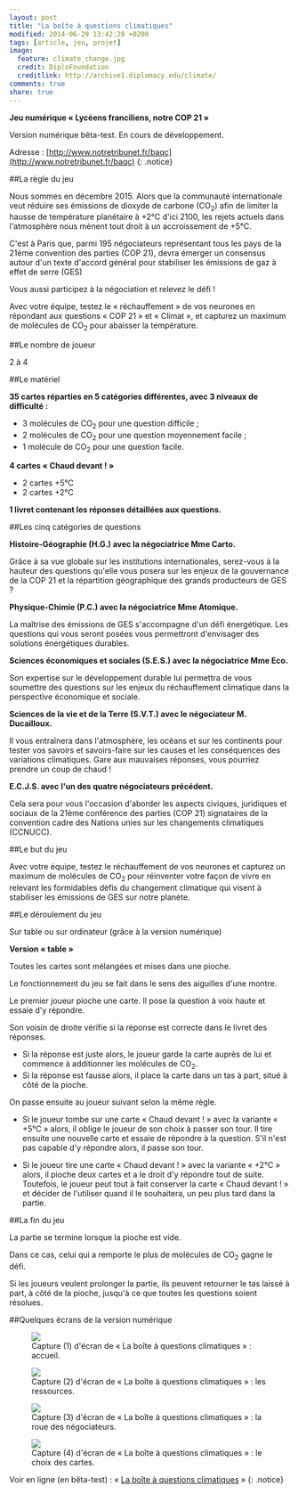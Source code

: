 ```yaml
---
layout: post
title: "La boîte à questions climatiques"
modified: 2014-06-29 13:42:28 +0200
tags: [article, jeu, projet]
image:
  feature: climate_change.jpg 
  credit: DiploFoundation
  creditlink: http://archive1.diplomacy.edu/climate/
comments: true 
share: true 
---
```

**Jeu numérique « Lycéens franciliens, notre COP 21 »**

Version numérique bêta-test. En cours de développement.

Adresse : [http://www.notretribunet.fr/baqc](http://www.notretribunet.fr/baqc)
{: .notice}

##La règle du jeu

Nous sommes en décembre 2015. Alors que la communauté internationale veut réduire ses émissions de dioxyde de carbone (CO<sub>2</sub>) afin de limiter la hausse de température planétaire à +2°C d'ici 2100, les rejets actuels dans l'atmosphère nous mènent tout droit à un accroissement de +5°C.

C'est à Paris que, parmi 195 négociateurs représentant tous les pays de la 21ème convention des parties (COP 21), devra émerger un consensus autour d'un texte d'accord général pour stabiliser les émissions de gaz à effet de serre (GES)

Vous aussi participez à la négociation et relevez le défi !

Avec votre équipe, testez le « réchauffement » de vos neurones en répondant aux questions « COP 21 » et « Climat », et capturez un maximum de molécules de CO<sub>2</sub> pour abaisser la température.

##Le nombre de joueur

2 à 4

##Le matériel

**35 cartes réparties en 5 catégories différentes, avec 3 niveaux de difficulté :**

* 3 molécules de CO<sub>2</sub> pour une question difficile ;
* 2 molécules de CO<sub>2</sub> pour une question moyennement facile ;
* 1 molécule de CO<sub>2</sub> pour une question facile.

**4 cartes « Chaud devant ! »**

* 2 cartes +5°C
* 2 cartes +2°C

**1 livret contenant les réponses détaillées aux questions.**

##Les cinq catégories de questions 

**Histoire-Géographie (H.G.) avec la négociatrice Mme Carto.**

Grâce à sa vue globale sur les institutions internationales, serez-vous à la hauteur des questions qu'elle vous posera sur les enjeux de la gouvernance de la COP 21 et la répartition géographique des grands producteurs de GES ?

**Physique-Chimie (P.C.) avec la négociatrice Mme Atomique.**

La maîtrise des émissions de GES s'accompagne d'un défi énergétique. Les questions qui vous seront posées vous permettront d'envisager des solutions énergétiques durables.

**Sciences économiques et sociales (S.E.S.) avec la négociatrice Mme Eco.**

Son expertise sur le développement durable lui permettra de vous soumettre des questions sur les enjeux du réchauffement climatique dans la perspective économique et sociale.

**Sciences de la vie et de la Terre (S.V.T.) avec le négociateur M. Ducailloux.**

Il vous entraînera dans l'atmosphère, les océans et sur les continents pour tester vos savoirs et savoirs-faire sur les causes et les conséquences des variations climatiques. Gare aux mauvaises réponses, vous pourriez prendre un coup de chaud !

**E.C.J.S. avec l'un des quatre négociateurs précédent.**

Cela sera pour vous l'occasion d'aborder les aspects civiques, juridiques et sociaux de la 21ème conférence des parties (COP 21) signataires de la convention cadre des Nations unies sur les changements climatiques (CCNUCC).

##Le but du jeu

Avec votre équipe, testez le réchauffement de vos neurones et capturez un maximum de molécules de CO<sub>2</sub> pour réinventer votre façon de vivre en relevant les formidables défis du changement climatique qui visent à stabiliser les émissions de GES sur notre planète.

##Le déroulement du jeu

Sur table ou sur ordinateur (grâce à la version numérique)

**Version « table »**

Toutes les cartes sont mélangées et mises dans une pioche.

Le fonctionnement du jeu se fait dans le sens des aiguilles d'une montre.

Le premier joueur pioche une carte. Il pose la question à voix haute et essaie d'y répondre.

Son voisin de droite vérifie si la réponse est correcte dans le livret des réponses.

* Si la réponse est juste alors, le joueur garde la carte auprès de lui et commence à additionner les molécules de CO<sub>2</sub>.
* Si la réponse est fausse alors, il place la carte dans un tas à part, situé à côté de la pioche.

On passe ensuite au joueur suivant selon la même règle.

* Si le joueur tombe sur une carte « Chaud devant ! » avec la variante « +5°C » alors, il oblige le joueur de son choix à passer son tour. Il tire ensuite une nouvelle carte et essaie de répondre à la question. S'il n'est pas capable d'y répondre alors, il passe son tour. 

* Si le joueur tire une carte « Chaud devant ! » avec la variante « +2°C » alors, il pioche deux cartes et a le droit d'y répondre tout de suite. Toutefois, le joueur peut tout à fait conserver la carte « Chaud devant ! » et décider de l'utiliser quand il le souhaitera, un peu plus tard dans la partie.

##La fin du jeu

La partie se termine lorsque la pioche est vide.

Dans ce cas, celui qui a remporte le plus de molécules de CO<sub>2</sub> gagne le défi.

Si les joueurs veulent prolonger la partie, ils peuvent retourner le tas laissé à part, à côté de la pioche, jusqu'à ce que toutes les questions soient résolues.

##Quelques écrans de la version numérique

<figure>
	<img src="http://bit.ly/1k1XuAX">
	<figcaption>Capture (1) d'écran de « La boîte à questions climatiques » : accueil.</figcaption>
</figure>

<figure>
	<img src="http://bit.ly/1lEWCXh">
	<figcaption>Capture (2) d'écran de « La boîte à questions climatiques » : les ressources.</figcaption>
</figure>

<figure>
	<img src="http://bit.ly/Tu4ob3">
	<figcaption>Capture (3) d'écran de « La boîte à questions climatiques » : la roue des négociateurs.</figcaption>
</figure>

<figure>
	<img src="http://bit.ly/1sOz4Ed">
	<figcaption>Capture (4) d'écran de « La boîte à questions climatiques » : le choix des cartes.</figcaption>
</figure>

Voir en ligne (en bêta-test) : « [La boîte à questions climatiques](http://www.notretribunet.fr/baqc) »
{: .notice}
